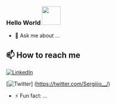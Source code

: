### Hello World <img src ="https://i.stack.imgur.com/e8nZC.gif" width=50>

- 💬 Ask me about ...
## 📫 How to reach me

[![LinkedIn](https://img.shields.io/badge/LinkedIn-0077B5?style=for-the-badge&logo=linkedin&logoColor=white&labelColor=0077b5&color=0077b5)](https://www.linkedin.com/in/sergiiiogarciagonzalez/)

[![Twitter](https://img.shields.io/badge/Twitter-1CA0F1?style=for-the-badge&logo=twitter&logoColor=white&labelColor=1DA1F2&color=1DA1F2)]
(https://twitter.com/Sergiiio__/)


- ⚡ Fun fact: ...
